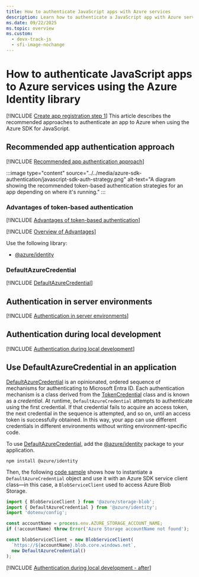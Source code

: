 ```yaml
---
title: How to authenticate JavaScript apps with Azure services
description: Learn how to authenticate a JavaScript app with Azure services by using classes in the Azure Identity library.
ms.date: 09/22/2025
ms.topic: overview
ms.custom:
  - devx-track-js
  - sfi-image-nochange
---
```


# How to authenticate JavaScript apps to Azure services using the Azure Identity library

[!INCLUDE [Create app registration step 1](<../../../includes/authentication/overview-para-1.md>)] This article describes the recommended approaches to authenticate an app to Azure when using the Azure SDK for JavaScript.

## Recommended app authentication approach

[!INCLUDE [Recommended app authentication approach](<../../../includes/authentication/overview-recommend-authentication-javascript.md>)]

:::image type="content" source="../../media/azure-sdk-authentication/javascript-sdk-auth-strategy.png" alt-text="A diagram showing the recommended token-based authentication strategies for an app depending on where it's running." :::

### Advantages of token-based authentication

[!INCLUDE [Advantages of token-based authentication](<../../../includes/authentication/default-azure-credential-overview-javascript.md>)]

[!INCLUDE [Overview of Advantages](<../../../includes/authentication/overview-advantages.md>)]

Use the following library: 

* [@azure/identity](https://www.npmjs.com/package/@azure/identity)

### DefaultAzureCredential

[!INCLUDE [DefaultAzureCredential](<../../../includes/authentication/overview-defaultazurecredential-javascript.md>)]

## Authentication in server environments

[!INCLUDE [Authentication in server environments](<../../../includes/authentication/overview-server-environments.md>)]

## Authentication during local development

[!INCLUDE [Authentication during local development](<../../../includes/authentication/overview-local-environments.md>)]

## Use DefaultAzureCredential in an application

[DefaultAzureCredential](credential-chains.md#how-a-chained-credential-works) is an opinionated, ordered sequence of mechanisms for authenticating to Microsoft Entra ID. Each authentication mechanism is a class derived from the [TokenCredential](/javascript/api/@azure/core-auth/tokencredential?view=azure-node-latest&preserve-view=true) class and is known as a *credential*. At runtime, `DefaultAzureCredential` attempts to authenticate using the first credential. If that credential fails to acquire an access token, the next credential in the sequence is attempted, and so on, until an access token is successfully obtained. In this way, your app can use different credentials in different environments without writing environment-specific code.

To use [DefaultAzureCredential](/javascript/api/@azure/identity/defaultazurecredential), add the [@azure/identity](https://www.npmjs.com/package/@azure/identity) package to your application.

```terminal
npm install @azure/identity
```

Then, the following [code sample](https://github.com/Azure-Samples/AzureStorageSnippets/blob/master/blobs/howto/JavaScript/NodeJS-v12/dev-guide/connect-with-default-azure-credential.js) shows how to instantiate a `DefaultAzureCredential` object and use it with an Azure SDK service client class&mdash;in this case, a `BlobServiceClient` used to access Azure Blob Storage.

```javascript
import { BlobServiceClient } from '@azure/storage-blob';
import { DefaultAzureCredential } from '@azure/identity';
import 'dotenv/config';

const accountName = process.env.AZURE_STORAGE_ACCOUNT_NAME;
if (!accountName) throw Error('Azure Storage accountName not found');

const blobServiceClient = new BlobServiceClient(
  `https://${accountName}.blob.core.windows.net`,
  new DefaultAzureCredential()
);
```

[!INCLUDE [Authentication during local development - after](<../../../includes/authentication/overview-defaultazurecredential-after.md>)]
